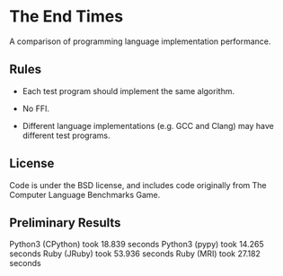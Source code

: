 # The End Times

A comparison of programming language implementation performance.

## Rules

* Each test program should implement the same algorithm.

* No FFI.

* Different language implementations (e.g. GCC and Clang) may have
  different test programs.

## License

Code is under the BSD license, and includes code originally from The
Computer Language Benchmarks Game.

## Preliminary Results

Python3 (CPython) took 18.839 seconds
Python3 (pypy) took 14.265 seconds
Ruby (JRuby) took 53.936 seconds
Ruby (MRI) took 27.182 seconds
